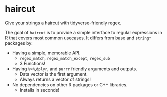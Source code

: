 # haircut
Give your strings a haircut with tidyverse-friendly regex.

The goal of `haircut` is to provide a simple interface to regular expressions in R that covers most common usecases. It differs from base and `string*` packages by:

* Having a simple, memorable API. 
  - `regex_match`, `regex_match_except`, `regex_sub`
  - 3 Functions!
* Having `%>%`,`dplyr`, and `purrr` friendly arguments and outputs.
  - Data vector is the first argument.
  - Always returns a vector of strings!
* No dependencies on other R packages or C++ libraries.
  - Installs in seconds!

